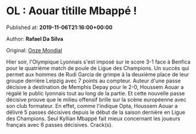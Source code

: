 
# OL : Aouar titille Mbappé !

Published at: **2019-11-06T21:16:00+00:00**

Author: **Rafael Da Silva**

Original: [Onze Mondial](http://www.onzemondial.com/ligue-des-champions/ol-aouar-titille-mbappe-201838)

Hier soir, l'Olympique Lyonnais s'est imposé sur le score 3-1 face à Benfica pour le quatrième match de poule de Ligue des Champions. Un succès qui permet aux hommes de Rudi Garcia de grimpe à la deuxième place de leur groupe derrière Leipzig avec 7 points au compteur. Auteur d'une passe décisive à destination de Memphis Depay pour le 2-0, Houssem Aouar a régalé le public lyonnais tout au long de la partie.
Et cette nouvelle passe décisive prouve que le milieu offensif brille sur la scène européenne avec son club formateur. En effet, comme l'indique Opta, Houssem Aouar a délivré 5 passes décisives depuis le début de la saison dernière en Ligue des Champions. Seul Kyllian Mbappé fait mieux concernant les joueurs français avec 6 passes décisives. Crack(s).
 
